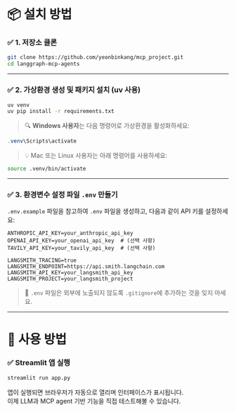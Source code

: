 # 📦 설치 방법

### ✅ 1. 저장소 클론

```bash
git clone https://github.com/yeonbinkang/mcp_project.git
cd langgraph-mcp-agents
```

---

### ✅ 2. 가상환경 생성 및 패키지 설치 (uv 사용)

```bash
uv venv
uv pip install -r requirements.txt
```

> 🔍 **Windows 사용자**는 다음 명령어로 가상환경을 활성화하세요:

```powershell
.venv\Scripts\activate
```

> 💡 Mac 또는 Linux 사용자는 아래 명령어를 사용하세요:

```bash
source .venv/bin/activate
```

---

### ✅ 3. 환경변수 설정 파일 `.env` 만들기

`.env.example` 파일을 참고하여 `.env` 파일을 생성하고, 다음과 같이 API 키를 설정하세요:

```
ANTHROPIC_API_KEY=your_anthropic_api_key
OPENAI_API_KEY=your_openai_api_key  # (선택 사항)
TAVILY_API_KEY=your_tavily_api_key  # (선택 사항)

LANGSMITH_TRACING=true
LANGSMITH_ENDPOINT=https://api.smith.langchain.com
LANGSMITH_API_KEY=your_langsmith_api_key
LANGSMITH_PROJECT=your_langsmith_project
```

> 🔐 `.env` 파일은 외부에 노출되지 않도록 `.gitignore`에 추가하는 것을 잊지 마세요.

---

# 🚀 사용 방법

### ✅ Streamlit 앱 실행

```bash
streamlit run app.py
```

앱이 실행되면 브라우저가 자동으로 열리며 인터페이스가 표시됩니다.  
이제 LLM과 MCP agent 기반 기능을 직접 테스트해볼 수 있습니다.
